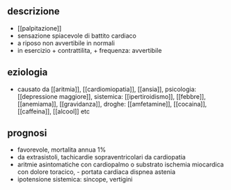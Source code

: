 ## descrizione
- [[palpitazione]]
- sensazione spiacevole di battito cardiaco
- a riposo non avvertibile in normali
- in esercizio + contrattilita, + frequenza: avvertibile

## eziologia
- causato da [[aritmia]], [[cardiomiopatia]], [[ansia]], psicologia: [[depressione maggiore]], sistemica: [[ipertiroidismo]], [[febbre]], [[anemiama]], [[gravidanza]], droghe: [[amfetamine]], [[cocaina]], [[caffeina]], [[alcool]] etc

## prognosi
- favorevole, mortalita annua 1%
- da extrasistoli, tachicardie sopraventricolari da cardiopatia
- aritmie asintomatiche con cardiopalmo o substrato ischemia miocardica con dolore toracico, - portata cardiaca dispnea astenia
- ipotensione sistemica: sincope, vertigini